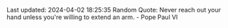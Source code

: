 Last updated: 2024-04-02 18:25:35
Random Quote: Never reach out your hand unless you're willing to extend an arm. - Pope Paul VI